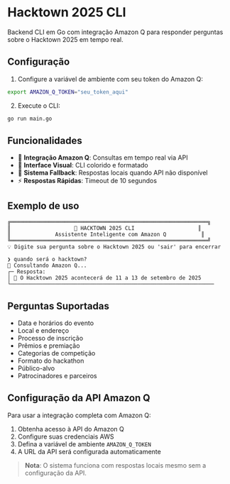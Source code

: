# Hacktown 2025 CLI

Backend CLI em Go com integração Amazon Q para responder perguntas sobre o Hacktown 2025 em tempo real.

## Configuração

1. Configure a variável de ambiente com seu token do Amazon Q:
```bash
export AMAZON_Q_TOKEN="seu_token_aqui"
```

2. Execute o CLI:
```bash
go run main.go
```

## Funcionalidades

- 🤖 **Integração Amazon Q**: Consultas em tempo real via API
- 🎨 **Interface Visual**: CLI colorido e formatado
- 🔄 **Sistema Fallback**: Respostas locais quando API não disponível
- ⚡ **Respostas Rápidas**: Timeout de 10 segundos

## Exemplo de uso

```
╔══════════════════════════════════════════════════════════════╗
║                    🚀 HACKTOWN 2025 CLI                    ║
║              Assistente Inteligente com Amazon Q           ║
╚══════════════════════════════════════════════════════════════╝
💡 Digite sua pergunta sobre o Hacktown 2025 ou 'sair' para encerrar

❯ quando será o hacktown?
🤔 Consultando Amazon Q...
┌─ Resposta:
│ 📅 O Hacktown 2025 acontecerá de 11 a 13 de setembro de 2025
└────────────────────────────────────────────────────────────────
```

## Perguntas Suportadas

- Data e horários do evento
- Local e endereço
- Processo de inscrição
- Prêmios e premiação
- Categorias de competição
- Formato do hackathon
- Público-alvo
- Patrocinadores e parceiros

## Configuração da API Amazon Q

Para usar a integração completa com Amazon Q:

1. Obtenha acesso à API do Amazon Q
2. Configure suas credenciais AWS
3. Defina a variável de ambiente `AMAZON_Q_TOKEN`
4. A URL da API será configurada automaticamente

> **Nota**: O sistema funciona com respostas locais mesmo sem a configuração da API.
